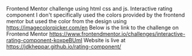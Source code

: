 Frontend Mentor challenge using html css and js.
Interactive rating component
I don't specifically used the colors provided by the frontend mentor but
used the color from the design using https://imagecolorpicker.com/en
Below is the link to the challenge on Frontend Mentor
https://www.frontendmentor.io/challenges/interactive-rating-component-koxpeBUmI
Website is live at https://jdkheppar.github.io/rating-component/

